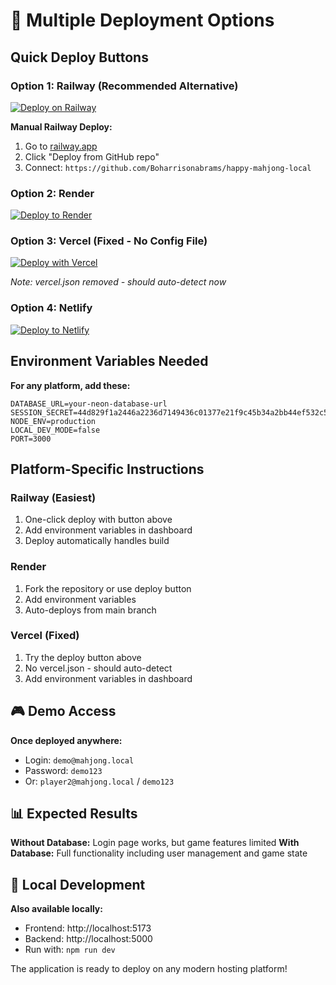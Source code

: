 # 🚀 Multiple Deployment Options

## Quick Deploy Buttons

### Option 1: Railway (Recommended Alternative)
[![Deploy on Railway](https://railway.app/button.svg)](https://railway.app/template/6PvBCJ?referralCode=KgO79o)

**Manual Railway Deploy:**
1. Go to [railway.app](https://railway.app)
2. Click "Deploy from GitHub repo"
3. Connect: `https://github.com/Boharrisonabrams/happy-mahjong-local`

### Option 2: Render
[![Deploy to Render](https://render.com/images/deploy-to-render-button.svg)](https://render.com/deploy?repo=https://github.com/Boharrisonabrams/happy-mahjong-local)

### Option 3: Vercel (Fixed - No Config File)
[![Deploy with Vercel](https://vercel.com/button)](https://vercel.com/new/clone?repository-url=https://github.com/Boharrisonabrams/happy-mahjong-local)

*Note: vercel.json removed - should auto-detect now*

### Option 4: Netlify
[![Deploy to Netlify](https://www.netlify.com/img/deploy/button.svg)](https://app.netlify.com/start/deploy?repository=https://github.com/Boharrisonabrams/happy-mahjong-local)

## Environment Variables Needed

**For any platform, add these:**
```env
DATABASE_URL=your-neon-database-url
SESSION_SECRET=44d829f1a2446a2236d7149436c01377e21f9c45b34a2bb44ef532c5783ea1f5
NODE_ENV=production
LOCAL_DEV_MODE=false
PORT=3000
```

## Platform-Specific Instructions

### Railway (Easiest)
1. One-click deploy with button above
2. Add environment variables in dashboard
3. Deploy automatically handles build

### Render
1. Fork the repository or use deploy button
2. Add environment variables
3. Auto-deploys from main branch

### Vercel (Fixed)
1. Try the deploy button above
2. No vercel.json - should auto-detect
3. Add environment variables in dashboard

## 🎮 Demo Access

**Once deployed anywhere:**
- Login: `demo@mahjong.local`
- Password: `demo123`
- Or: `player2@mahjong.local` / `demo123`

## 📊 Expected Results

**Without Database:** Login page works, but game features limited
**With Database:** Full functionality including user management and game state

## 🔧 Local Development

**Also available locally:**
- Frontend: http://localhost:5173
- Backend: http://localhost:5000  
- Run with: `npm run dev`

The application is ready to deploy on any modern hosting platform!